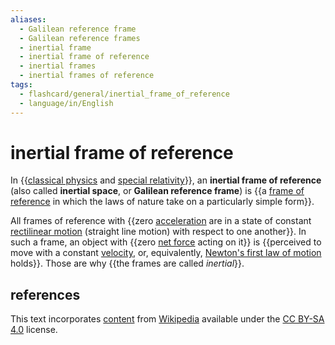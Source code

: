 ```yaml
---
aliases:
  - Galilean reference frame
  - Galilean reference frames
  - inertial frame
  - inertial frame of reference
  - inertial frames
  - inertial frames of reference
tags:
  - flashcard/general/inertial_frame_of_reference
  - language/in/English
---
```


# inertial frame of reference

In {{[classical physics](classical%20phyics.md) and [special relativity](special%20relativity.md)}}, an __inertial frame of reference__ (also called __inertial space__, or __Galilean reference frame__) is {{a [frame of reference](frame%20of%20reference.md) in which the laws of nature take on a particularly simple form}}. <!--SR:!2024-08-07,17,290!2024-10-06,62,310-->

All frames of reference with {{zero [acceleration](acceleration.md) are in a state of constant [rectilinear motion](linear%20motion.md) (straight line motion) with respect to one another}}. In such a frame, an object with {{zero [net force](net%20force.md) acting on it}} is {{perceived to move with a constant [velocity](velocity.md), or, equivalently, [Newton's first law of motion](Newton's%20laws%20of%20motion.md#first%20law) holds}}. Those are why {{the frames are called _inertial_}}. <!--SR:!2024-09-27,54,310!2024-08-07,17,290!2024-09-14,44,290!2024-09-28,55,310-->

## references

This text incorporates [content](https://en.wikipedia.org/wiki/inertial_frame_of_reference) from [Wikipedia](Wikipedia.md) available under the [CC BY-SA 4.0](https://creativecommons.org/licenses/by-sa/4.0/) license.
